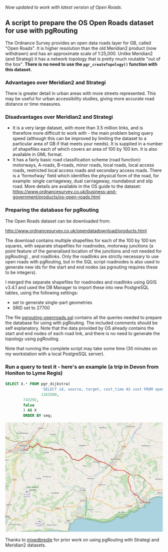 *Now updated to work with latest version of Open Roads.*

## A script to prepare the OS Open Roads dataset for use with pgRouting

The Ordnance Survey provides an open data roads layer for GB, called "Open Roads". It is higher resolution than the old Meridian2 product (now withdrawn) and has an approximate  scale of 1:25,000. Unlike Meridian2 (and Strategi) it has a network topology that is pretty much routable "out of the box". **There is no need to use the `pgr_createTopology()` function with this dataset.**

### Advantages over Meridian2 and Strategi
There is greater detail in urban areas with more streets represented. This may be useful for urban accessibility studies, giving more accurate road distance or time measures. 

### Disadvantages over Meridian2 and Strategi
- It is a very large dataset, with more than 3.5 million links, and is therefore more difficult to work with - the main problem being query speed (although this can be improved by limiting the dataset to a particular area of GB if that meets your needs). It is supplied in a number of shapefiles each of which covers an area of 100 by 100 km. It is also available in GML format.
- It has a fairly basic road classification scheme (road function): motorways, A-roads, B-roads, minor roads, local roads, local access roads, restricted local access roads and secondary access roads. There is a 'formofway' field which identifies the physical form of the road, for example: single carriageway, dual carriageway, roundabout and slip road. More details are available in the OS guide to the dataset: https://www.ordnancesurvey.co.uk/business-and-government/products/os-open-roads.html

### Preparing the database for pgRouting
The Open Roads dataset can be downloaded from:

http://www.ordnancesurvey.co.uk/opendatadownload/products.html

The download contains multiple shapefiles for each of the 100 by 100 km squares, with separate shapefiles for roadnodes, motorway junctions (a point feature of the generalised location of the junctions and not needed for pgRouting) , and roadlinks. Only the roadlinks are strictly necessary to use open roads with pgRouting, but in the SQL script roadnodes is also used to generate new ids for the start and end nodes (as pgrouting requires these to be integers).

I merged the separate shapefiles for roadnodes and roadlinks using QGIS v3.4.1 and used the DB Manager to import these into new PostgreSQL tables, using the following settings:
- set to generate single-part geometries
- SRID set to 27700

The file [pgrouting-openroads.sql](pgrouting-openroads.sql) contains all the queries needed to prepare the database for using with pgRouting. The included comments should be self explanatory. Note that the data provided by OS already contains the start and end nodes of each road link, and there is no need to generate the topology using pgRouting. 

Note that running the complete script may take some time (30 minutes on my workstation with a local PostgreSQL server).

### Run a query to test it - here's an example (a trip in Devon from Honiton to Lyme Regis)

```sql
SELECT X.* FROM pgr_dijkstra(
                'SELECT id, source, target, cost_time AS cost FROM openroads.roadlinks',
                1163580,
		743292,
		false
		) AS X
		ORDER BY seq;
```

![Example route](honiton-lyme.png)

Thanks to [mixedbredie](https://github.com/mixedbredie) for prior work on using pgRouting with Strategi and Meridian2 datasets.
